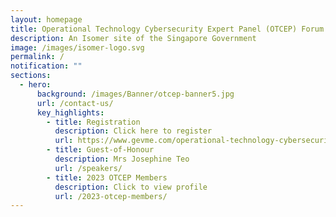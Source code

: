 ```yaml
---
layout: homepage
title: Operational Technology Cybersecurity Expert Panel (OTCEP) Forum 2023
description: An Isomer site of the Singapore Government
image: /images/isomer-logo.svg
permalink: /
notification: ""
sections:
  - hero:
      background: /images/Banner/otcep-banner5.jpg
      url: /contact-us/
      key_highlights:
        - title: Registration
          description: Click here to register
          url: https://www.gevme.com/operational-technology-cybersecurity-expert-panel-otcep-forum-2023
        - title: Guest-of-Honour
          description: Mrs Josephine Teo
          url: /speakers/
        - title: 2023 OTCEP Members
          description: Click to view profile
          url: /2023-otcep-members/
---
```

